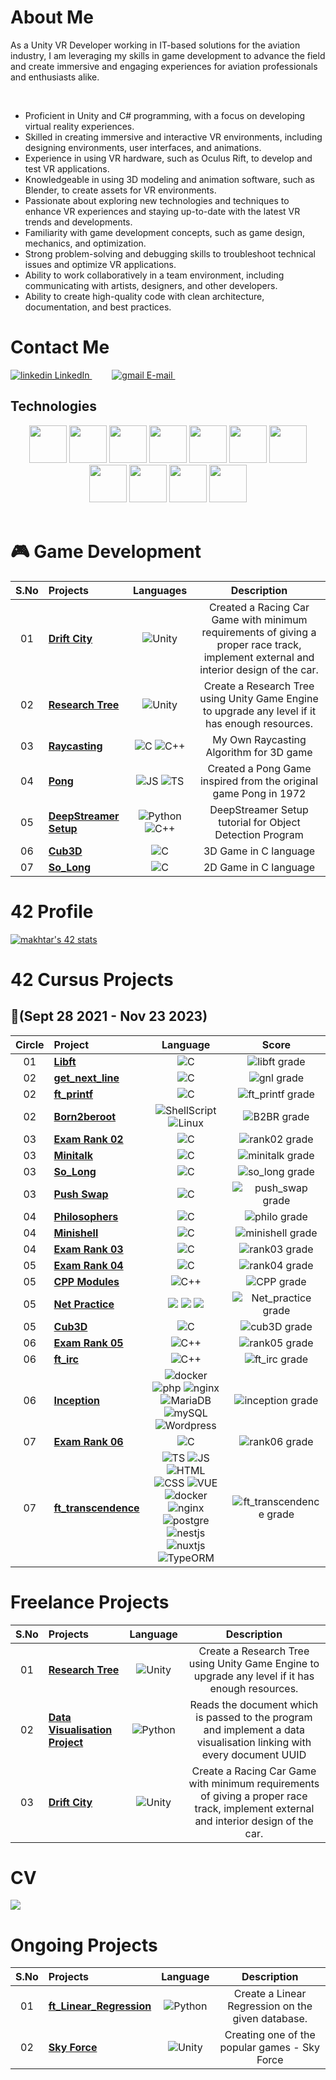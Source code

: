<h1>About Me</h1>

<p>As a Unity VR Developer working in IT-based solutions for the aviation industry, I am leveraging my skills in game development to advance the field and create immersive and engaging experiences for aviation professionals and enthusiasts alike.</p></br>

- Proficient in Unity and C# programming, with a focus on developing virtual reality experiences.
- Skilled in creating immersive and interactive VR environments, including designing environments, user interfaces, and animations.
- Experience in using VR hardware, such as Oculus Rift, to develop and test VR applications.
- Knowledgeable in using 3D modeling and animation software, such as Blender, to create assets for VR environments.
- Passionate about exploring new technologies and techniques to enhance VR experiences and staying up-to-date with the latest VR trends and developments.
- Familiarity with game development concepts, such as game design, mechanics, and optimization.
- Strong problem-solving and debugging skills to troubleshoot technical issues and optimize VR applications.
- Ability to work collaboratively in a team environment, including communicating with artists, designers, and other developers.
- Ability to create high-quality code with clean architecture, documentation, and best practices.

<h1>Contact Me</h1>
<p>
  <a href="https://www.linkedin.com/in/muazzamakhtar/" rel="nofollow noreferrer">
    <img src="https://img.shields.io/badge/linkedin-%230077B5.svg?style=for-the-badge&logo=linkedin&logoColor=white" alt="linkedin"> LinkedIn
  </a>
    &emsp;&emsp;
  <a href="muazzamakhtar@gmail.com" rel="nofollow noreferrer">
    <img src="https://img.shields.io/badge/Gmail-D14836?style=for-the-badge&logo=gmail&logoColor=white" alt="gmail"> E-mail
  </a>
    &emsp;&emsp;
</p>

## Technologies
  <div align="center">
    <code><img height="60" src="https://github.com/Genius-gambit/Genius-gambit/assets/81755254/fd524961-7145-402b-8952-17226e776166"></code>
    <code><img height="60" src="https://github.com/Genius-gambit/Genius-gambit/assets/81755254/92ac8045-bd48-4e72-aa03-34b755c1a7a5"></code>
    <code><img height="60" src="https://github.com/Genius-gambit/Genius-gambit/assets/81755254/6107511b-8b24-4d0f-a739-a41a4e8f78c3"></code>
    <code><img height="60" src="https://github.com/Genius-gambit/Genius-gambit/assets/81755254/b0a3d994-3ff5-4b70-abdb-cd25d069174b"></code>
    <code><img height="60" src="https://github.com/Genius-gambit/Genius-gambit/assets/81755254/4a9615ce-a3f3-473b-8003-8ce6e671f503"></code>
    <code><img height="60" src="https://github.com/Genius-gambit/Genius-gambit/assets/81755254/117f258c-10af-4331-a8ac-4a5088ca8724"></code>
    <code><img height="60" src="https://github.com/Genius-gambit/Genius-gambit/assets/81755254/6fd79145-3058-4ac0-a2b6-4dc93d705ce0"></code>
    <code><img height="60" src="https://github.com/Genius-gambit/Genius-gambit/assets/81755254/f0b019ef-e2ab-4613-80fd-4b5347af235b"></code>
    <code><img height="60" src="https://github.com/Genius-gambit/Genius-gambit/assets/81755254/1b774f6c-b8a3-4152-b7f4-642fd4cbf947"></code>
    <code><img height="60" src="https://github.com/Genius-gambit/Genius-gambit/assets/81755254/89a1236c-4a5d-49c6-880b-0399c7b09b56"></code>
    <code><img height="60" src="https://github.com/Genius-gambit/Genius-gambit/assets/81755254/91bdcf83-b72d-4222-8a10-c4869c21a1e3"></code>
</div><br/>

<h1>🎮 Game Development</h1>

| S.No | Projects                                                      |                            Languages                             |                            Description                             |
| :----: | :----------------------------------------------------------- | :----------------------------------------------------------: | :----------------------------------------------------------: |
|   01   | [**Drift City**](https://github.com/Genius-gambit/Freelance-Projects/tree/master/Drift%20City)     |               ![Unity](https://img.shields.io/badge/unity%20-%23000000.svg?&style=for-the-badge&logo=unity&logoColor=white)                |  Created a Racing Car Game with minimum requirements of giving a proper race track, implement external and interior design of the car.   |
|   02   | [**Research Tree**](https://github.com/Genius-gambit/Freelance-Projects/tree/master/ResearchTree)     |               ![Unity](https://img.shields.io/badge/unity%20-%23000000.svg?&style=for-the-badge&logo=unity&logoColor=white)                |  Create a Research Tree using Unity Game Engine to upgrade any level if it has enough resources.   |
|   03   | [**Raycasting**](https://github.com/Genius-gambit/cub3D-Linux/tree/master/Raycasting%20Algorithm)     | ![C](https://img.shields.io/badge/c%20-%2300599C.svg?&style=for-the-badge&logo=c&logoColor=white) ![C++](https://img.shields.io/badge/c++%20-%2300599C.svg?&style=for-the-badge&logo=c%2B%2B&ogoColor=white)   | My Own Raycasting Algorithm for 3D game
|   04   | [**Pong**](https://github.com/Genius-gambit/42-cursus/tree/master/ft_transcendence)     |  ![JS](https://img.shields.io/badge/javascript%20-%23323330.svg?&style=for-the-badge&logo=javascript&logoColor=%23F7DF1E) ![TS](https://img.shields.io/badge/typescript%20-%23007ACC.svg?&style=for-the-badge&logo=typescript&logoColor=white)   | Created a Pong Game inspired from the original game Pong in 1972
|   05   | [**DeepStreamer Setup**](https://github.com/Genius-gambit/DeepStreamer-Installation)     |  ![Python](https://img.shields.io/badge/python%20-%2314354C.svg?&style=for-the-badge&logo=python&logoColor=white) ![C++](https://img.shields.io/badge/c++%20-%2300599C.svg?&style=for-the-badge&logo=c%2B%2B&ogoColor=white)   | DeepStreamer Setup tutorial for Object Detection Program
|   06   | [**Cub3D**](https://github.com/Genius-gambit/42-cursus/tree/master/cub3D) |  ![C](https://img.shields.io/badge/c%20-%2300599C.svg?&style=for-the-badge&logo=c&logoColor=white)   | 3D Game in C language
|   07   | [**So_Long**](https://github.com/Genius-gambit/42-cursus/tree/master/so_long) | ![C](https://img.shields.io/badge/c%20-%2300599C.svg?&style=for-the-badge&logo=c&logoColor=white)   | 2D Game in C language

# 42 Profile
[![makhtar's 42 stats](https://badge.mediaplus.ma/greenbinary/makhtar?1337Badge=off&UM6P=off)](https://github.com/oakoudad/badge42)

<h1>42 Cursus Projects</h1>

##  :notebook_with_decorative_cover:(Sept 28 2021 - Nov 23 2023)

| Circle | Project                                                      |            Language            |                            Score                             |
| :----: | :----------------------------------------------------------- | :----------------------------: | :----------------------------------------------------------: |
|   01   | [**Libft**](https://github.com/Genius-gambit/42-cursus/tree/master/libft)     |               ![C](https://img.shields.io/badge/c-%2300599C.svg?style=for-the-badge&logo=c%2B%2B&logoColor=white)                |  ![libft grade](https://img.shields.io/badge/:-125%25-success?style=flat-square&logo=42)   |
|   02   | [**get_next_line**](https://github.com/Genius-gambit/42-cursus/tree/master/get_next_line) |               ![C](https://img.shields.io/badge/c-%2300599C.svg?style=for-the-badge&logo=c%2B%2B&logoColor=white)                | ![gnl grade](https://img.shields.io/badge/:-125%25-success?style=flat-square&logo=42) |
|   02   | [**ft_printf**](https://github.com/Genius-gambit/42-cursus/tree/master/ft_printf) |               ![C](https://img.shields.io/badge/c-%2300599C.svg?style=for-the-badge&logo=c%2B%2B&logoColor=white)                | ![ft_printf grade](https://img.shields.io/badge/:-125%25-success?style=flat-square&logo=42) |
|   02   | [**Born2beroot**](https://github.com/Genius-gambit/42-cursus/tree/master/B2BR) |               ![ShellScript](https://img.shields.io/badge/shell_script-%23121011.svg?style=for-the-badge&logo=gnu-bash&logoColor=white) ![Linux](https://img.shields.io/badge/Linux-FCC624?style=for-the-badge&logo=linux&logoColor=black)                | ![B2BR grade](https://img.shields.io/badge/:-125%25-success?style=flat-square&logo=42) |
|   03   | [**Exam Rank 02**](https://github.com/Genius-gambit/42-cursus/tree/master/exam-rank-02) |               ![C](https://img.shields.io/badge/c-%2300599C.svg?style=for-the-badge&logo=c%2B%2B&logoColor=white)                | ![rank02 grade](https://img.shields.io/badge/:-100%25-success?style=flat-square&logo=42) |
|   03   | [**Minitalk**](https://github.com/Genius-gambit/42-cursus/tree/master/minitalk) |               ![C](https://img.shields.io/badge/c-%2300599C.svg?style=for-the-badge&logo=c%2B%2B&logoColor=white)                | ![minitalk grade](https://img.shields.io/badge/:-125%25-success?style=flat-square&logo=42) |
|   03   | [**So_Long**](https://github.com/Genius-gambit/42-cursus/tree/master/so_long) |               ![C](https://img.shields.io/badge/c-%2300599C.svg?style=for-the-badge&logo=c%2B%2B&logoColor=white)                | ![so_long grade](https://img.shields.io/badge/:-125%25-success?style=flat-square&logo=42) |
|   03   | [**Push Swap**](https://github.com/Genius-gambit/42-cursus/tree/master/push_swap) |               ![C](https://img.shields.io/badge/c-%2300599C.svg?style=for-the-badge&logo=c%2B%2B&logoColor=white)                | ![push_swap grade](https://img.shields.io/badge/:-125%25-success?style=flat-square&logo=42) |
|   04   | [**Philosophers**](https://github.com/Genius-gambit/42-cursus/tree/master/philosophers) |               ![C](https://img.shields.io/badge/c-%2300599C.svg?style=for-the-badge&logo=c%2B%2B&logoColor=white)                | ![philo grade](https://img.shields.io/badge/:-125%25-success?style=flat-square&logo=42) |
|   04   | [**Minishell**](https://github.com/Genius-gambit/42-cursus/tree/master/minishell) |               ![C](https://img.shields.io/badge/c-%2300599C.svg?style=for-the-badge&logo=c%2B%2B&logoColor=white)                | ![minishell grade](https://img.shields.io/badge/:-100%25-success?style=flat-square&logo=42) |
|   04   | [**Exam Rank 03**](https://github.com/Genius-gambit/42-cursus/tree/master/exam-rank-03) |               ![C](https://img.shields.io/badge/c-%2300599C.svg?style=for-the-badge&logo=c%2B%2B&logoColor=white)                | ![rank03 grade](https://img.shields.io/badge/:-100%25-success?style=flat-square&logo=42) |
|   05   | [**Exam Rank 04**](https://github.com/Genius-gambit/42-cursus/tree/master/exam-rank-04) |               ![C](https://img.shields.io/badge/c-%2300599C.svg?style=for-the-badge&logo=c%2B%2B&logoColor=white)                | ![rank04 grade](https://img.shields.io/badge/:-100%25-success?style=flat-square&logo=42) |
|   05   | [**CPP Modules**](https://github.com/Genius-gambit/42-cursus/tree/master/CPP%20Modules) |               ![C++](https://img.shields.io/badge/c++-%2300599C.svg?style=for-the-badge&logo=c%2B%2B&logoColor=white)                | ![CPP grade](https://img.shields.io/badge/:-100%25-success?style=flat-square&logo=42) |
|   05   | [**Net Practice**](https://github.com/Genius-gambit/42-cursus/tree/master/NetPractice) |               <img src="https://img.shields.io/badge/html5%20-%23E34F26.svg?&style=for-the-badge&logo=html5&logoColor=white"/> <img src="https://img.shields.io/badge/css3%20-%231572B6.svg?&style=for-the-badge&logo=css3&logoColor=white"/> <img src="https://img.shields.io/badge/javascript%20-%23323330.svg?&style=for-the-badge&logo=javascript&logoColor=%23F7DF1E"/>                | ![Net_practice grade](https://img.shields.io/badge/:-100%25-success?style=flat-square&logo=42) |
|   05   | [**Cub3D**](https://github.com/Genius-gambit/42-cursus/tree/master/cub3D) |               ![C](https://img.shields.io/badge/c-%2300599C.svg?style=for-the-badge&logo=c%2B%2B&logoColor=white)                | ![cub3D grade](https://img.shields.io/badge/:-125%25-success?style=flat-square&logo=42) |
|   06   | [**Exam Rank 05**](https://github.com/Genius-gambit/42-cursus/tree/master/exam-rank-05) |               ![C++](https://img.shields.io/badge/c++-%2300599C.svg?style=for-the-badge&logo=c%2B%2B&logoColor=white)                | ![rank05 grade](https://img.shields.io/badge/:-100%25-success?style=flat-square&logo=42) |
|   06   | [**ft_irc**](https://github.com/Genius-gambit/42-cursus/tree/master/ft_irc) |               ![C++](https://img.shields.io/badge/c++-%2300599C.svg?style=for-the-badge&logo=c%2B%2B&logoColor=white)                | ![ft_irc grade](https://img.shields.io/badge/:-125%25-success?style=flat-square&logo=42) |
|   06   | [**Inception**](https://github.com/Genius-gambit/42-cursus/tree/master/Inception) |              ![docker](https://img.shields.io/badge/docker%20-%230db7ed.svg?&style=for-the-badge&logo=docker&logoColor=white) ![php](https://img.shields.io/badge/php-%23777BB4.svg?&style=for-the-badge&logo=php&logoColor=white) ![nginx](https://img.shields.io/badge/nginx%20-%23009639.svg?&style=for-the-badge&logo=nginx&logoColor=white) <br/> ![MariaDB](https://img.shields.io/badge/mariadb%20-white.svg?&style=for-the-badge&logo=mariadb&logoColor=black) ![mySQL](https://img.shields.io/badge/mysql-%2300f.svg?&style=for-the-badge&logo=mysql&logoColor=white) ![Wordpress](https://img.shields.io/badge/wordpress%20-black.svg?&style=for-the-badge&logo=wordpress)                | ![inception grade](https://img.shields.io/badge/:-100%25-success?style=flat-square&logo=42) |
|   07   | [**Exam Rank 06**](https://github.com/Genius-gambit/42-cursus/tree/master/exam-rank-06) |               	![C](https://img.shields.io/badge/c-%2300599C.svg?style=for-the-badge&logo=c%2B%2B&logoColor=white)                | ![rank06 grade](https://img.shields.io/badge/:-100%25-success?style=flat-square&logo=42) |
|   07   | [**ft_transcendence**](https://github.com/Genius-gambit/42-cursus/tree/master/ft_transcendence) |               ![TS](https://img.shields.io/badge/typescript%20-%23007ACC.svg?&style=for-the-badge&logo=typescript&logoColor=white) ![JS](https://img.shields.io/badge/javascript%20-%23323330.svg?&style=for-the-badge&logo=javascript&logoColor=%23F7DF1E) ![HTML](https://img.shields.io/badge/html5%20-%23E34F26.svg?&style=for-the-badge&logo=html5&logoColor=white) </br> ![CSS](https://img.shields.io/badge/css3%20-%231572B6.svg?&style=for-the-badge&logo=css3&logoColor=white) ![VUE](https://img.shields.io/badge/vuejs%20-%2335495e.svg?&style=for-the-badge&logo=vue.js&logoColor=%234FC08D) ![docker](https://img.shields.io/badge/docker%20-%230db7ed.svg?&style=for-the-badge&logo=docker&logoColor=white) ![nginx](https://img.shields.io/badge/nginx%20-%23009639.svg?&style=for-the-badge&logo=nginx&logoColor=white) </br> ![postgre](https://img.shields.io/badge/postgres-%23316192.svg?&style=for-the-badge&logo=postgresql&logoColor=white) ![nestjs](https://img.shields.io/badge/nestjs%20-%23E0234E.svg?&style=for-the-badge&logo=nestjs&logoColor=white) ![nuxtjs](https://img.shields.io/badge/NuxtJS%20-black.svg?&style=for-the-badge&logo=NuxtJS&logoColor=white) ![TypeORM](https://img.shields.io/badge/TypeORM%20-white.svg?&style=for-the-badge&logo=TypeORM&logoColor=white)               | ![ft_transcendence grade](https://img.shields.io/badge/:-100%25-success?style=flat-square&logo=42) |

<h1>Freelance Projects</h1>

| S.No | Projects                                                      |            Language            |                            Description                             |
| :----: | :----------------------------------------------------------- | :----------------------------: | :----------------------------------------------------------: |
|   01   | [**Research Tree**](https://github.com/Genius-gambit/Freelance-Projects/tree/master/ResearchTree)     |               ![Unity](https://img.shields.io/badge/unity%20-%23000000.svg?&style=for-the-badge&logo=unity&logoColor=white)                |  Create a Research Tree using Unity Game Engine to upgrade any level if it has enough resources.   |
|   02   | [**Data Visualisation Project**](https://github.com/Genius-gambit/Freelance-Projects/tree/master/Data%20Visualisation)     |               ![Python](https://img.shields.io/badge/python%20-%2314354C.svg?&style=for-the-badge&logo=python&logoColor=white)                |  Reads the document which is passed to the program and implement a data visualisation linking with every document UUID   |
|   03   | [**Drift City**](https://github.com/Genius-gambit/Freelance-Projects/tree/master/Drift%20City)     |               ![Unity](https://img.shields.io/badge/unity%20-%23000000.svg?&style=for-the-badge&logo=unity&logoColor=white)                |  Create a Racing Car Game with minimum requirements of giving a proper race track, implement external and interior design of the car.   |

<h1>CV</h1>
<img src="https://github.com/Genius-gambit/Genius-gambit/assets/81755254/9a6b2fc0-5ab2-4633-b1fe-385a46fa0c9d" />


<h1>Ongoing Projects</h1>

| S.No | Projects                                                      |            Language            |                            Description                             |
| :----: | :----------------------------------------------------------- | :----------------------------: | :----------------------------------------------------------: |
|   01   | [**ft_Linear_Regression**](https://github.com/Genius-gambit/ft_Linear_Regression)     |               ![Python](https://img.shields.io/badge/python%20-%2314354C.svg?&style=for-the-badge&logo=python&logoColor=white)                |  Create a Linear Regression on the given database.   |
|   02   | [**Sky Force**](https://github.com/Genius-gambit/SkyForceProject)     |               ![Unity](https://img.shields.io/badge/unity%20-%23000000.svg?&style=for-the-badge&logo=unity&logoColor=white)                |  Creating one of the popular games - Sky Force   |
